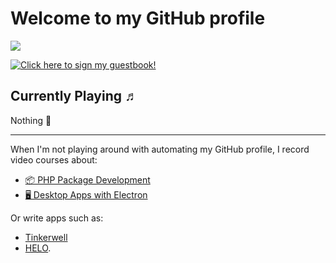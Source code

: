 # Welcome to my GitHub profile

![](https://pociot.dev/counter)

<p align="left">
    <a href="https://gist.github.com/mpociot/7435cb76d5b5c774263c501afd2a30a2">
        <img src="https://gist.github.com/mpociot/7435cb76d5b5c774263c501afd2a30a2/raw/e54f44c08ba5b839bada924aa3832ffe1d091b46/guestbook.gif" alt="Click here to sign my guestbook!">
    </a>
</p>

 ## Currently Playing ♬

Nothing 🙉
 

---

When I'm not playing around with automating my GitHub profile, I record video courses about:

* [📦 PHP Package Development](https://phppackagedevelopment.com)
* [🖥 Desktop Apps with Electron](https://desktopappswithelectron.com)

Or write apps such as:
* [Tinkerwell](https://tinkerwell.app)
* [HELO](https://usehelo.com).
